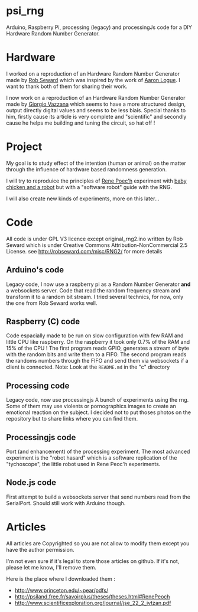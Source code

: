 psi_rng
=======

Arduino, Raspberry Pi, processing (legacy) and processingJs code for a DIY Hardware Random Number Generator.

# Hardware

I worked on a reproduction of an Hardware Random Number Generator made by [Rob Seward](http://robseward.com/misc/RNG2/) which was inspired by the work of [Aaron Logue](http://www.cryogenius.com/hardware/rng/). I want to thank both of them for sharing their work.

I now work on a reproduction of an Hardware Random Number Generator made by [Giorgio Vazzana](http://holdenc.altervista.org/avalanche/) which seems to have a more structured design, output directly digital values and seems to be less biais. Special thanks to him, firstly cause its article is very complete and "scientific" and secondly cause he helps me building and tuning the circuit, so hat off !

# Project

My goal is to study effect of the intention (human or animal) on the matter through the influence of hardware based randomness generation.

I will try to reproduice the principles of [Rene Poec'h](http://psiland.free.fr/savoirplus/theses/theses.html#RenePeoch) experiment with [baby chicken and a robot](http://www.dailymotion.com/video/xb6zgf_l-esprit-et-la-matiere_tech) but with a "software robot" guide with the RNG.

I will also create new kinds of experiments, more on this later...

# Code

All code is under GPL V3 licence except original_rng2.ino written by Rob Seward which is under Creative Commons Attribution-NonCommercial 2.5 License.
see http://robseward.com/misc/RNG2/ for more details

## Arduino's code

Legacy code, I now use a raspberry pi as a Random Number Generator **and** a websockets server.
Code that read the random frequency stream and transform it to a random bit stream.
I tried several technics, for now, only the one from Rob Seward works well.

## Raspberry (C) code

Code espacially made to be run on slow configuration with few RAM and little CPU like raspberry.
On the raspberry it took only 0.7% of the RAM and 15% of the CPU !
The first program reads GPIO, generates a stream of byte with the random bits and write them to a FIFO.
The second program reads the randoms numbers through the FIFO and send them via websockets if a client is connected.
Note: Look at the `README.md` in the "c" directory

## Processing code

Legacy code, now use processingjs
A bunch of experiments using the rng. Some of them may use violents or pornographics images to create an emotional reaction on the subject. I decided not to put thoses photos on the repository but to share links where you can find them.

## Processingjs code

Port (and enhancement) of the processing experiment. The most advanced experiment is the "robot hasard" which is a software replication of the "tychoscope", the little robot used in Rene Peoc'h experiments.

## Node.js code

First attempt to build a websockets server that send numbers read from the SerialPort. Should still work with Arduino though.

# Articles

All articles are Copyrighted so you are not allow to modify them except you have the author permission.

I'm not even sure if it's legal to store those articles on github.
If it's not, please let me know, I'll remove them.

Here is the place where I downloaded them :
*  http://www.princeton.edu/~pear/pdfs/
*  http://psiland.free.fr/savoirplus/theses/theses.html#RenePeoch
*  http://www.scientificexploration.org/journal/jse_22_2_ivtzan.pdf